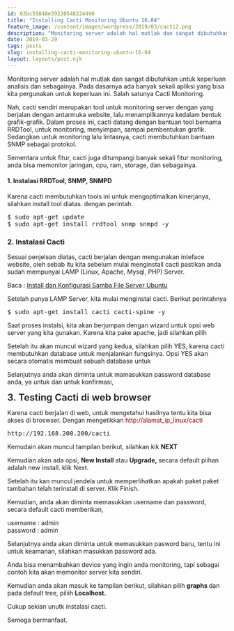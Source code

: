```yaml
---
id: 63bc55848e39220548224490
title: "Installing Cacti Monitoring Ubuntu 16.04"
feature_image: /content/images/wordpress/2019/03/cacti2.png
description: "Monitoring server adalah hal mutlak dan sangat dibutuhkan untuk keperluan analisis dan sebagainya. Pada dasarnya ada banyak sekali apliksi…"
date: 2019-03-29
tags: posts
slug: installing-cacti-monitoring-ubuntu-16-04
layout: layouts/post.njk
---
```


<!--kg-card-begin: html-->
<p>Monitoring server adalah hal mutlak dan sangat dibutuhkan untuk keperluan analisis dan sebagainya. Pada dasarnya ada banyak sekali apliksi yang bisa kita pergunakan untuk keperluan ini. Salah satunya Cacti Monitoring.</p>



<p>Nah, cacti sendiri merupakan tool untuk monitoring server dengan yang berjalan dengan antarmuka website, lalu menampilkannya kedalam bentuk grafik-grafik. Dalam proses ini, cacti datang dengan bantuan tool bernama RRDTool, untuk monitoring, menyimpan, sampai pembentukan grafik. Sedangkan untuk monitoring lalu lintasnya, cacti membutuhkan bantuan SNMP sebagai protokol.</p>



<p>Sementara untuk fitur, cacti juga ditumpangi banyak sekali fitur monitoring, anda bisa memonitor jaringan, cpu, ram, storage, dan sebagainya.</p>



<h4>1. Instalasi RRDTool, SNMP, SNMPD</h4>



<p>Karena cacti membutuhkan tools ini untuk mengoptimalkan kinerjanya, silahkan install tool diatas. dengan perintah.</p>



<pre class="wp-block-preformatted">$ sudo apt-get update
$ sudo apt-get install rrdtool snmp snmpd -y</pre>



<h3>2. Instalasi Cacti</h3>



<p>Sesuai penjelsan diatas, cacti berjalan dengan mengunakan inteface website, oleh sebab itu kita sebelum mulai menginstall cacti pastikan anda sudah mempunyai LAMP (Linux, Apache, Mysql, PHP) Server.</p>



<p>Baca : <a href="https://coretanit.com/tips-trick/install-dan-konfigurasi-samba-file-server-ubuntu/">Install dan Konfigurasi Samba File Server Ubuntu</a></p>



<p>Setelah punya LAMP Server, kita mulai menginstal cacti. Berikut perintahnya</p>



<pre class="wp-block-preformatted">$ sudo apt-get install cacti cacti-spine -y</pre>



<p>Saat proses instalsi, kita akan berjumpan dengan wizard untuk opsi web server yang kita gunakan. Karena kita pake apache, jadi silahkan pilih</p>



<p><span style="font-size: inherit;">Setelah itu akan muncul wizard yang kedua, silahkan pilih YES, karena cacti membutuhkan database untuk menjalankan fungsinya. Opsi YES akan secara otomatis membuat sebuah database untuk </span></p>



<p><span style="font-size: inherit;">Selanjutnya anda akan diminta untuk mamasukkan password database anda, ya untuk d</span><span style="font-size: inherit;">an untuk konfirmasi,</span></p>



<p><span style="color: inherit; font-size: 1.56em; font-weight: 600;">3. Testing Cacti di web browser</span></p>



<p>Karena cacti berjalan di web, untuk mengetahui hasilnya tentu kita bisa akses di broswser. Dengan mengetikkan&nbsp;<span style="color: #800000;">http://alamat_ip_linux/cacti</span></p>



<pre class="wp-block-preformatted">http://192.168.200.200/cacti</pre>



<p>Kemudain akan muncul tampilan berikut, silahkan kik <strong>NEXT</strong></p>



<p><span style="font-size: inherit;">Kemudian akan ada opsi, </span><strong style="font-size: inherit;">New Install&nbsp;</strong><span style="font-size: inherit;">atau&nbsp;</span><strong style="font-size: inherit;">Upgrade,&nbsp;</strong><span style="font-size: inherit;">secara default piihan adalah new install. klik Next.</span></p>



<p><span style="font-size: inherit;">Setelah itu kan muncul jendela untuk memperlihatkan apakah paket paket tambahan telah terinstall di server. Klik Finish.</span></p>



<p><span style="font-size: inherit;">Kemudian, anda akan diminta memasukkan username dan password, secara default cacti memberikan,</span></p>



<p>username : admin<br>password : admin</p>



<p><span style="font-size: inherit;">Selanjutnya anda akan diminta untuk memasukkan pasword baru, tentu ini untuk keamanan, silahkan masukkan password ada.</span></p>



<p>Anda bisa menambahkan device yang ingin anda monitoring, tapi sebagai contoh kita akan memonitor server kita sendiri.</p>



<p>Kemudian anda akan masuk ke tampilan berikut, silahkan pilih&nbsp;<strong>graphs&nbsp;</strong>dan pada default tree, piliih <strong>Localhost.&nbsp;</strong></p>



<p>Cukup sekian unutk instalasi cacti.</p>



<p>Semoga bermanfaat.</p>
<!--kg-card-end: html-->
